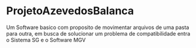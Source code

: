 # ProjetoAzevedosBalanca
Um Software basico com proposito de movimentar arquivos de uma pasta para outra, em busca de solucionar um problema de compatibilidade entra o Sistema SG e o Software MGV
